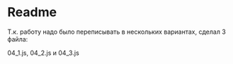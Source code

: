 # Readme

Т.к. работу надо было переписывать в нескольких вариантах, сделал 3 файла:

04_1.js, 04_2.js и 04_3.js